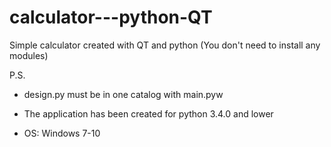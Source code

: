 # calculator---python-QT
Simple calculator created with QT and python (You don't need to install any modules)

P.S.

- design.py must be in one catalog with main.pyw

- The application has been created for python 3.4.0 and lower

- OS: Windows 7-10
